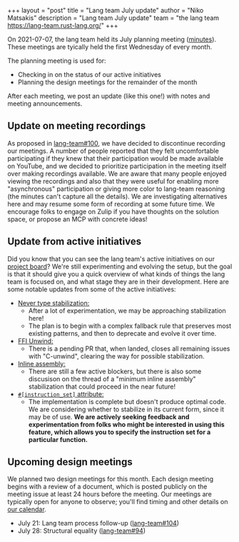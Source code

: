 +++
layout = "post"
title = "Lang team July update"
author = "Niko Matsakis"
description = "Lang team July update"
team = "the lang team <https://lang-team.rust-lang.org/>"
+++

On 2021-07-07, the lang team held its July planning meeting ([minutes]). These meetings are tyically held the first Wednesday of every month.

The planning meeting is used for:

- Checking in on the status of our active initiatives
- Planning the design meetings for the remainder of the month

After each meeting, we post an update (like this one!) with notes and meeting announcements.

[minutes]: https://github.com/rust-lang/lang-team/blob/master/design-meeting-minutes/2021-07-07-Planning-meeting.md

## Update on meeting recordings

As proposed in [lang-team#100](https://github.com/rust-lang/lang-team/issues/100), we have decided to discontinue recording our meetings. A number of people reported that they felt uncomfortable participating if they knew that their participation would be made available on YouTube, and we decided to prioritize participation in the meeting itself over making recordings available. We are aware that many people enjoyed viewing the recordings and also that they were useful for enabling more "asynchronous" participation or giving more color to lang-team reasoning (the minutes can't capture all the details). We are investigating alternatives here and may resume some form of recording at some future time. We encourage folks to engage on Zulip if you have thoughts on the solution space, or propose an MCP with concrete ideas!

## Update from active initiatives

Did you know that you can see the lang team's active initiatives on our [project board](https://github.com/rust-lang/lang-team/projects/2)? We're still experimenting and evolving the setup, but the goal is that it should give you a quick overview of what kinds of things the lang team is focused on, and what stage they are in their development. Here are some notable updates from some of the active initiatives:

- [Never type stabilization:](https://github.com/rust-lang/lang-team/issues/60#issuecomment-870126162)
  - After a lot of experimentation, we may be approaching stabilization here!
  - The plan is to begin with a complex fallback rule that preserves most existing patterns, and then to deprecate and evolve it over time.
- [FFI Unwind:](https://github.com/rust-lang/lang-team/issues/19#issuecomment-875772875)
  - There is a pending PR that, when landed, closes all remaining issues with "C-unwind", clearing the way for possible stabilization.
- [Inline assembly:](https://github.com/rust-lang/lang-team/issues/20)
  - There are still a few active blockers, but there is also some discusison on the thread of a "minimum inline assembly" stabilization that could proceed in the near future!
- [`#[instruction_set]` attribute:](https://github.com/rust-lang/rust/issues/74727)
  - The implementation is complete but doesn't produce optimal code. We are considering whether to stabilize in its current form, since it may be of use. **We are actively seeking feedback and experimentation from folks who might be interested in using this feature, which allows you to specify the instruction set for a particular function.**

## Upcoming design meetings

We planned two design meetings for this month. Each design meeting begins with a review of a document, which is posted publicly on the meeting issue at least 24 hours before the meeting. Our meetings are typically open for anyone to observe; you'll find timing and other details on [our calendar](https://lang-team.rust-lang.org/calendar.html).

- July 21: Lang team process follow-up ([lang-team#104](https://github.com/rust-lang/lang-team/issues/104))
- July 28: Structural equality ([lang-team#94](https://github.com/rust-lang/lang-team/issues/94))
